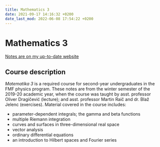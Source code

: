 ```yaml
---
title: Mathematics 3
date: 2021-09-17 14:16:32 +0200
date_last_mod: 2022-06-08 17:54:22 +0200
---
```

# Mathematics 3

[Notes are on my up-to-date website](https://www.ejmastnak.com/notes/fmf/fmf/)

## Course description
*Matematika 3* is a required course for second-year undergraduates in the FMF physics program. These notes are from the winter semester of the 2019-20 academic year, when the course was taught by asst. professor Oliver Dragičević (lecture); and asst. professor Martin Raič and dr. Blaž Jelenc (exercises). Material covered in the course includes:
- parameter-dependent integrals; the gamma and beta functions
- multiple Riemann integration
- curves and surfaces in three-dimensional real space
- vector analysis
- ordinary differential equations
- an introduction to Hilbert spaces and Fourier series

